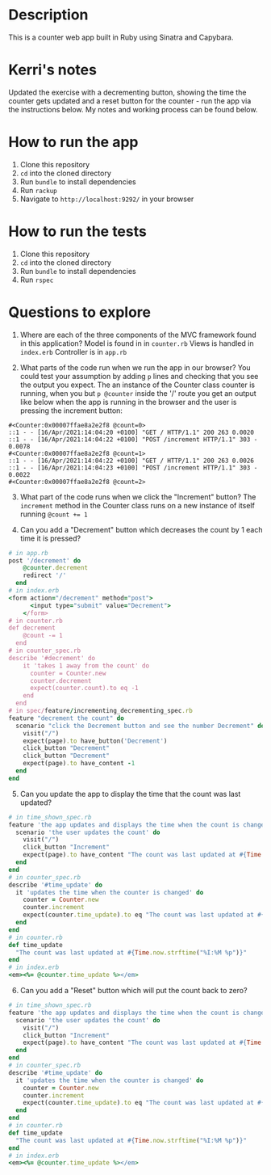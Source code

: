 # Description
This is a counter web app built in Ruby using Sinatra and Capybara.

# Kerri's notes
Updated the exercise with a decrementing button, showing the time the counter gets updated and a reset button for the counter - run the app via the instructions below. My notes and working process can be found below. 

# How to run the app
1. Clone this repository
2. `cd` into the cloned directory
3. Run `bundle` to install dependencies
4. Run `rackup`
5. Navigate to `http://localhost:9292/` in your browser

# How to run the tests
1. Clone this repository
2. `cd` into the cloned directory
3. Run `bundle` to install dependencies
4. Run `rspec`

# Questions to explore
1. Where are each of the three components of the MVC framework found in this application?
Model is found in in `counter.rb`
Views is handled in `index.erb`
Controller is in `app.rb`

2. What parts of the code run when we run the app in our browser? You could test your assumption by adding `p` lines and checking that you see the output you expect.
The an instance of the Counter class counter is running, when you but `p @counter` inside the '/' route you get an output like below when the app is running in the browser and the user is pressing the increment button:
```
#<Counter:0x00007ffae8a2e2f8 @count=0>
::1 - - [16/Apr/2021:14:04:20 +0100] "GET / HTTP/1.1" 200 263 0.0020
::1 - - [16/Apr/2021:14:04:22 +0100] "POST /increment HTTP/1.1" 303 - 0.0078
#<Counter:0x00007ffae8a2e2f8 @count=1>
::1 - - [16/Apr/2021:14:04:22 +0100] "GET / HTTP/1.1" 200 263 0.0026
::1 - - [16/Apr/2021:14:04:23 +0100] "POST /increment HTTP/1.1" 303 - 0.0022
#<Counter:0x00007ffae8a2e2f8 @count=2>
```

3. What part of the code runs when we click the "Increment" button?
The `increment` method in the Counter class runs on a new instance of itself running `@count += 1` 

4. Can you add a "Decrement" button which decreases the count by 1 each time it is pressed?
```ruby
# in app.rb
post '/decrement' do
    @counter.decrement
    redirect '/'
  end
# in index.erb
<form action="/decrement" method="post">
      <input type="submit" value="Decrement">
    </form>
# in counter.rb
def decrement
    @count -= 1
  end
# in counter_spec.rb
describe '#decrement' do
    it 'takes 1 away from the count' do
      counter = Counter.new
      counter.decrement
      expect(counter.count).to eq -1
    end 
  end
# in spec/feature/incrementing_decrementing_spec.rb
feature "decrement the count" do
  scenario "click the Decrement button and see the number Decrement" do
    visit("/")
    expect(page).to have_button('Decrement')
    click_button "Decrement"
    click_button "Decrement"
    expect(page).to have_content -1
  end
end
```

5. Can you update the app to display the time that the count was last updated?
```ruby
# in time_shown_spec.rb
feature 'the app updates and displays the time when the count is changed' do
  scenario 'the user updates the count' do
    visit("/")
    click_button "Increment"
    expect(page).to have_content "The count was last updated at #{Time.now.strftime("%I:%M %p")}"
  end
end
# in counter_spec.rb
describe '#time_update' do
  it 'updates the time when the counter is changed' do
    counter = Counter.new
    counter.increment
    expect(counter.time_update).to eq "The count was last updated at #{Time.now.strftime("%I:%M %p")}"
  end 
end
# in counter.rb
def time_update
  "The count was last updated at #{Time.now.strftime("%I:%M %p")}"
end
# in index.erb
<em><%= @counter.time_update %></em>
```

6. Can you add a "Reset" button which will put the count back to zero?
```ruby
# in time_shown_spec.rb
feature 'the app updates and displays the time when the count is changed' do
  scenario 'the user updates the count' do
    visit("/")
    click_button "Increment"
    expect(page).to have_content "The count was last updated at #{Time.now.strftime("%I:%M %p")}"
  end
end
# in counter_spec.rb
describe '#time_update' do
  it 'updates the time when the counter is changed' do
    counter = Counter.new
    counter.increment
    expect(counter.time_update).to eq "The count was last updated at #{Time.now.strftime("%I:%M %p")}"
  end 
end
# in counter.rb
def time_update
  "The count was last updated at #{Time.now.strftime("%I:%M %p")}"
end
# in index.erb
<em><%= @counter.time_update %></em>
```
